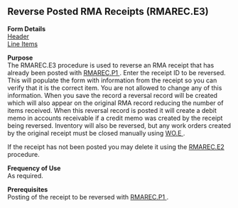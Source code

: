 ##  Reverse Posted RMA Receipts (RMAREC.E3)

<PageHeader />

**Form Details**  
[ Header ](RMAREC-E3-1/README.md)   
[ Line Items ](RMAREC-E3-2/README.md)   

**Purpose**  
The RMAREC.E3 procedure is used to reverse an RMA receipt that has already been posted with [ RMAREC.P1 ](../../MRK-PROCESS/RMAREC-P1/README.md) . Enter the receipt ID to be reversed. This will populate the form with information from the receipt so you can verify that it is the correct item. You are not allowed to change any of this information. When you save the record a reversal record will be created which will also appear on the original RMA record reducing the number of items received. When this reversal record is posted it will create a debit memo in accounts receivable if a credit memo was created by the receipt being reversed. Inventory will also be reversed, but any work orders created by the original receipt must be closed manually using [ WO.E ](../../../PRO-OVERVIEW/PRO-ENTRY/WO-E/README.md) .   
  
If the receipt has not been posted you may delete it using the [ RMAREC.E2 ](../RMAREC-E2/README.md) procedure. 

**Frequency of Use**  
As required.

**Prerequisites**  
Posting of the receipt to be reversed with [ RMAREC.P1 ](../../MRK-PROCESS/RMAREC-P1/README.md) . 

<badge text= "Version 8.10.57" vertical="middle" />

<PageFooter />